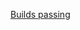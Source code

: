 [Builds passing](https://github.com/Roaring-Robotics-2704/FRC2025/actions/workflows/build.yml/badge.svg)
